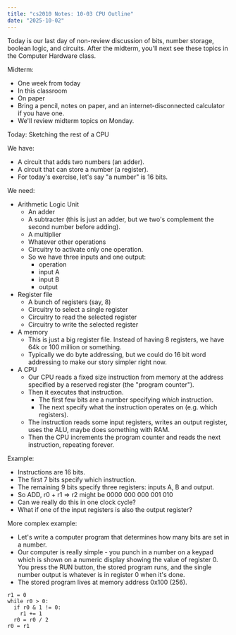 ```yaml
---
title: "cs2010 Notes: 10-03 CPU Outline"
date: "2025-10-02"
---
```


Today is our last day of non-review discussion of bits, number storage, boolean
logic, and circuits. After the midterm, you'll next see these topics in
the Computer Hardware class.

Midterm: 

- One week from today
- In this classroom
- On paper
- Bring a pencil, notes on paper, and an internet-disconnected calculator
  if you have one.
- We'll review midterm topics on Monday.

Today: Sketching the rest of a CPU

We have:

- A circuit that adds two numbers (an adder).
- A circuit that can store a number (a register).
- For today's exercise, let's say "a number" is 16 bits.

We need:

- Arithmetic Logic Unit
  - An adder
  - A subtracter (this is just an adder, but we two's complement the second
    number before adding).
  - A multiplier
  - Whatever other operations
  - Circuitry to activate only one operation.
  - So we have three inputs and one output:
    - operation
    - input A
    - input B
    - output
- Register file
  - A bunch of registers (say, 8)
  - Circuitry to select a single register
  - Circuitry to read the selected register
  - Circuitry to write the selected register
- A memory
  - This is just a big register file. Instead of having 8 registers,
    we have 64k or 100 million or something.
  - Typically we do byte addressing, but we could do 16 bit word addressing
    to make our story simpler right now.
- A CPU
  - Our CPU reads a fixed size instruction from memory at the address specified
    by a reserved register (the "program counter").
  - Then it executes that instruction.
    - The first few bits are a number specifying *which* instruction.
    - The next specify what the instruction operates on (e.g. which registers).
  - The instruction reads some input registers, writes an output register,
    uses the ALU, maybe does something with RAM.
  - Then the CPU increments the program counter and reads the next instruction,
    repeating forever.

Example:

- Instructions are 16 bits.
- The first 7 bits specify which instruction.
- The remaining 9 bits specify three registers: inputs A, B and output.
- So ADD, r0 + r1 => r2 might be 0000 000 000 001 010
- Can we really do this in one clock cycle?
- What if one of the input registers is also the output register?


More complex example:

- Let's write a computer program that determines how many bits
  are set in a number.
- Our computer is really simple - you punch in a number on a keypad
  which is shown on a numeric display showing the value of register
  0. You press the RUN button, the stored program runs, and the single
  number output is whatever is in register 0 when it's done.
- The stored program lives at memory address 0x100 (256).


```
r1 = 0
while r0 > 0:
  if r0 & 1 != 0:
    r1 += 1
  r0 = r0 / 2
r0 = r1
```










